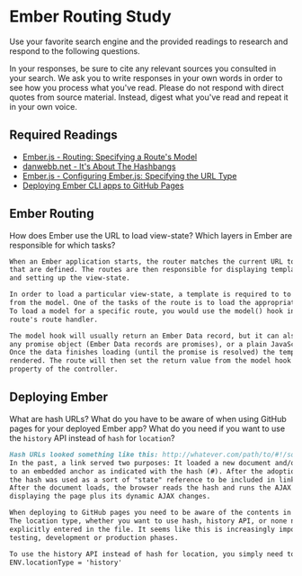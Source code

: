 # Ember Routing Study

Use your favorite search engine and the provided readings to research and
respond to the following questions.

In your responses, be sure to cite any relevant sources you consulted in your
search. We ask you to write responses in your own words in order to see how you
process what you've read. Please do not respond with direct quotes from source
material. Instead, digest what you've read and repeat it in your own voice.

## Required Readings

-   [Ember.js - Routing: Specifying a Route's Model](https://guides.emberjs.com/v2.5.0/routing/specifying-a-routes-model/)
-   [danwebb.net - It's About The Hashbangs](http://danwebb.net/2011/5/28/it-is-about-the-hashbangs)
-   [Ember.js - Configuring Ember.js: Specifying the URL Type](https://guides.emberjs.com/v2.5.0/configuring-ember/specifying-url-type/)
-   [Deploying Ember CLI apps to GitHub Pages](http://osxi.github.io/ember/github/git/2015/09/22/ember-cli-apps-on-github-pages.html)

## Ember Routing

How does Ember use the URL to load view-state? Which layers in Ember are
responsible for which tasks?

```md
When an Ember application starts, the router matches the current URL to the routes
that are defined. The routes are then responsible for displaying templates, loading data,
and setting up the view-state.

In order to load a particular view-state, a template is required to to display data
from the model. One of the tasks of the route is to load the appropriate model.
To load a model for a specific route, you would use the model() hook in that
route's route handler.

The model hook will usually return an Ember Data record, but it can also return
any promise object (Ember Data records are promises), or a plain JavaScript object or array.
Once the data finishes loading (until the promise is resolved) the template is
rendered. The route will then set the return value from the model hook as the model
property of the controller.
```

## Deploying Ember

What are hash URLs? What do you have to be aware of when using GitHub pages for
your deployed Ember app? What do you need if you want to use the `history` API
instead of `hash` for `location`?

```md
Hash URLs looked something like this: http://whatever.com/path/to/#!/some-ajax-state.
In the past, a link served two purposes: It loaded a new document and/or scrolled down
to an embedded anchor as indicated with the hash (#). After the adoption of AJAX
the hash was used as a sort of "state" reference to be included in links & bookmarks.
After the document loads, the browser reads the hash and runs the AJAX requests,
displaying the page plus its dynamic AJAX changes.

When deploying to GitHub pages you need to be aware of the contents in config/environment.js.
The location type, whether you want to use hash, history API, or none needs to be
explicitly entered in the file. It seems like this is increasingly important during
testing, development or production phases.

To use the history API instead of hash for location, you simply need to type
ENV.locationType = 'history'
```
